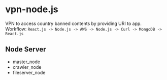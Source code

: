 # vpn-node.js
VPN to access country banned contents by providing URI to app.  
Workflow: `React.js -> Node.js -> AWS -> Node.js -> Curl -> MongoDB -> React.js`

## Node Server
- master_node
- crawler_node
- fileserver_node
